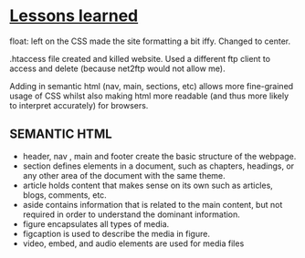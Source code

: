 # <ins>Lessons learned</ins>

float: left on the CSS made the site formatting a bit iffy. Changed to center.

.htaccess file created and killed website. Used a different ftp client to access and delete (because net2ftp would not allow me).

Adding in semantic html (nav, main, sections, etc) allows more fine-grained usage of CSS whilst also making html more readable (and thus more likely to interpret accurately) for browsers.

## **SEMANTIC HTML**

- header, nav , main and footer create the basic structure of the webpage.
- section defines elements in a document, such as chapters, headings, or any other area of the document with the same theme.
- article holds content that makes sense on its own such as articles, blogs, comments, etc.
- aside contains information that is related to the main content, but not required in order to understand the dominant information.
- figure encapsulates all types of media.
- figcaption is used to describe the media in figure.
- video, embed, and audio elements are used for media files
